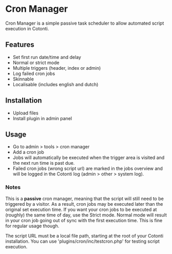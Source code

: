 # Cron Manager

Cron Manager is a simple passive task scheduler to allow automated script 
execution in Cotonti.

## Features

* Set first run date/time and delay
* Normal or strict mode
* Multiple triggers (header, index or admin)
* Log failed cron jobs
* Skinnable
* Localisable (includes english and dutch)

## Installation

* Upload files
* Install plugin in admin panel

## Usage

* Go to admin > tools > cron manager
* Add a cron job
* Jobs will automatically be executed when the trigger area is visited and the 
  next run time is past due.
* Failed cron jobs (wrong script url) are marked in the jobs overview and will 
  be logged in the Cotonti log (admin > other > system log).

### Notes

This is a **passive** cron manager, meaning that the script will still need to 
be triggered by a visitor. As a result, cron jobs may be executed later than the 
original set execution time. If you want your cron jobs to be executed at 
(roughly) the same time of day, use the Strict mode. Normal mode will result in 
your cron job going out of sync with the first execution time. This is fine for 
regular usage though.

The script URL must be a local file path, starting at the root of your Cotonti 
installation. You can use 'plugins/cron/inc/testcron.php' for testing script 
execution.